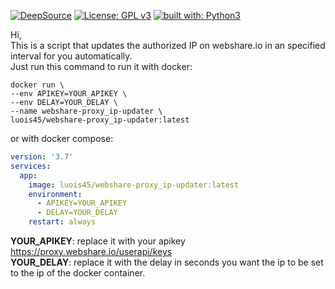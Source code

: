 [![DeepSource](https://deepsource.io/gh/Luois45/Webshare-Proxy-IP-Updater.svg/?label=active+issues&show_trend=true&token=HHmb9l8hZU8dGkK7c19ZxDrc)](https://deepsource.io/gh/Luois45/Webshare-Proxy-IP-Updater/?ref=repository-badge)
[![License: GPL v3](https://img.shields.io/badge/License-GPL%20v3-blue.svg)](http://www.gnu.org/licenses/gpl-3.0)
[![built with: Python3](https://camo.githubusercontent.com/0d9fbff04202da688cc79c5ffe984bd171edf453b2e41e5e56e55202dd5bdbb2/68747470733a2f2f696d672e736869656c64732e696f2f62616467652f6275696c74253230776974682d507974686f6e332d7265642e737667)](https://www.python.org/)

Hi,<br />
This is a script that updates the authorized IP on webshare.io in an specified interval for you automatically.<br />
Just run this command to run it with docker:
```shell
docker run \
--env APIKEY=YOUR_APIKEY \
--env DELAY=YOUR_DELAY \
--name webshare-proxy_ip-updater \
luois45/webshare-proxy_ip-updater:latest
```
or with docker compose:
```yaml
version: '3.7'
services:
  app:
    image: luois45/webshare-proxy_ip-updater:latest
    environment:
      - APIKEY=YOUR_APIKEY
      - DELAY=YOUR_DELAY
    restart: always
```
**YOUR_APIKEY**: replace it with your apikey https://proxy.webshare.io/userapi/keys<br />
**YOUR_DELAY**: replace it with the delay in seconds you want the ip to be set to the ip of the docker container.
